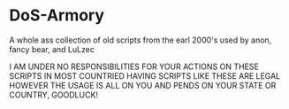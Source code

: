# DoS-Armory
A whole ass collection of old scripts from the earl 2000's used by anon, fancy bear, and LuLzec

I AM UNDER NO RESPONSIBILITIES FOR YOUR ACTIONS ON THESE SCRIPTS IN MOST COUNTRIED HAVING SCRIPTS LIKE THESE ARE LEGAL HOWEVER THE USAGE IS ALL ON YOU AND PENDS ON YOUR STATE OR COUNTRY, GOODLUCK!
